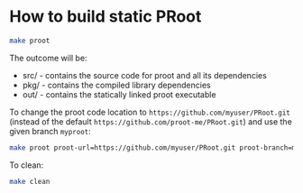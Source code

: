# How to build static PRoot

```sh
make proot
```

The outcome will be:

- src/ - contains the source code for proot and all its dependencies
- pkg/ - contains the compiled library dependencies
- out/ - contains the statically linked proot executable

To change the proot code location to `https://github.com/myuser/PRoot.git`
(instead of the default `https://github.com/proot-me/PRoot.git`)
and use the given branch `myproot`:

```sh
make proot proot-url=https://github.com/myuser/PRoot.git proot-branch=myproot
```

To clean:

```sh
make clean
```
